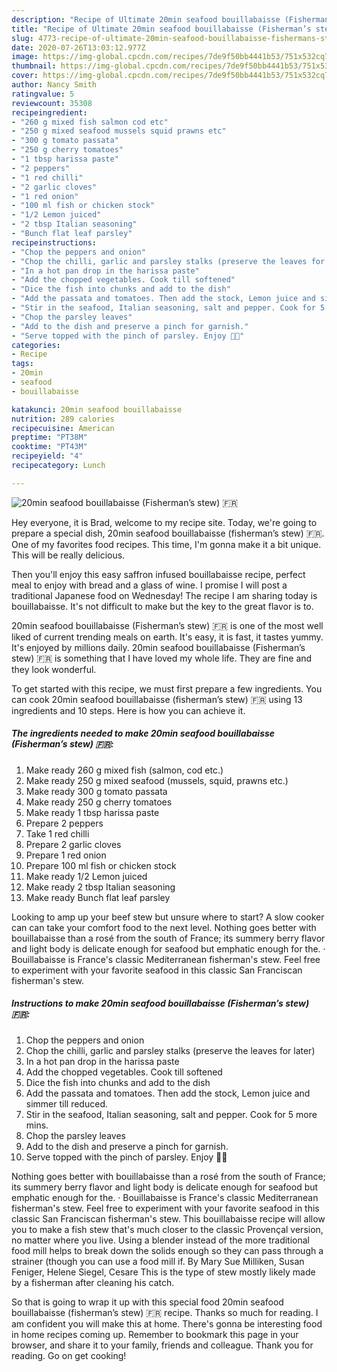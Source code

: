 ```yaml
---
description: "Recipe of Ultimate 20min seafood bouillabaisse (Fisherman’s stew) 🇫🇷"
title: "Recipe of Ultimate 20min seafood bouillabaisse (Fisherman’s stew) 🇫🇷"
slug: 4773-recipe-of-ultimate-20min-seafood-bouillabaisse-fishermans-stew
date: 2020-07-26T13:03:12.977Z
image: https://img-global.cpcdn.com/recipes/7de9f50bb4441b53/751x532cq70/20min-seafood-bouillabaisse-fishermans-stew-🇫🇷-recipe-main-photo.jpg
thumbnail: https://img-global.cpcdn.com/recipes/7de9f50bb4441b53/751x532cq70/20min-seafood-bouillabaisse-fishermans-stew-🇫🇷-recipe-main-photo.jpg
cover: https://img-global.cpcdn.com/recipes/7de9f50bb4441b53/751x532cq70/20min-seafood-bouillabaisse-fishermans-stew-🇫🇷-recipe-main-photo.jpg
author: Nancy Smith
ratingvalue: 5
reviewcount: 35308
recipeingredient:
- "260 g mixed fish salmon cod etc"
- "250 g mixed seafood mussels squid prawns etc"
- "300 g tomato passata"
- "250 g cherry tomatoes"
- "1 tbsp harissa paste"
- "2 peppers"
- "1 red chilli"
- "2 garlic cloves"
- "1 red onion"
- "100 ml fish or chicken stock"
- "1/2 Lemon juiced"
- "2 tbsp Italian seasoning"
- "Bunch flat leaf parsley"
recipeinstructions:
- "Chop the peppers and onion"
- "Chop the chilli, garlic and parsley stalks (preserve the leaves for later)"
- "In a hot pan drop in the harissa paste"
- "Add the chopped vegetables. Cook till softened"
- "Dice the fish into chunks and add to the dish"
- "Add the passata and tomatoes. Then add the stock, Lemon juice and simmer till reduced."
- "Stir in the seafood, Italian seasoning, salt and pepper. Cook for 5 more mins."
- "Chop the parsley leaves"
- "Add to the dish and preserve a pinch for garnish."
- "Serve topped with the pinch of parsley. Enjoy 👌🏼"
categories:
- Recipe
tags:
- 20min
- seafood
- bouillabaisse

katakunci: 20min seafood bouillabaisse 
nutrition: 289 calories
recipecuisine: American
preptime: "PT38M"
cooktime: "PT43M"
recipeyield: "4"
recipecategory: Lunch

---
```



![20min seafood bouillabaisse (Fisherman’s stew) 🇫🇷](https://img-global.cpcdn.com/recipes/7de9f50bb4441b53/751x532cq70/20min-seafood-bouillabaisse-fishermans-stew-🇫🇷-recipe-main-photo.jpg)

Hey everyone, it is Brad, welcome to my recipe site. Today, we're going to prepare a special dish, 20min seafood bouillabaisse (fisherman’s stew) 🇫🇷. One of my favorites food recipes. This time, I'm gonna make it a bit unique. This will be really delicious.

Then you&#39;ll enjoy this easy saffron infused bouillabaisse recipe, perfect meal to enjoy with bread and a glass of wine. I promise I will post a traditional Japanese food on Wednesday! The recipe I am sharing today is bouillabaisse. It&#39;s not difficult to make but the key to the great flavor is to.

20min seafood bouillabaisse (Fisherman’s stew) 🇫🇷 is one of the most well liked of current trending meals on earth. It's easy, it is fast, it tastes yummy. It's enjoyed by millions daily. 20min seafood bouillabaisse (Fisherman’s stew) 🇫🇷 is something that I have loved my whole life. They are fine and they look wonderful.


To get started with this recipe, we must first prepare a few ingredients. You can cook 20min seafood bouillabaisse (fisherman’s stew) 🇫🇷 using 13 ingredients and 10 steps. Here is how you can achieve it.

<!--inarticleads1-->

##### The ingredients needed to make 20min seafood bouillabaisse (Fisherman’s stew) 🇫🇷:

1. Make ready 260 g mixed fish (salmon, cod etc.)
1. Make ready 250 g mixed seafood (mussels, squid, prawns etc.)
1. Make ready 300 g tomato passata
1. Make ready 250 g cherry tomatoes
1. Make ready 1 tbsp harissa paste
1. Prepare 2 peppers
1. Take 1 red chilli
1. Prepare 2 garlic cloves
1. Prepare 1 red onion
1. Prepare 100 ml fish or chicken stock
1. Make ready 1/2 Lemon juiced
1. Make ready 2 tbsp Italian seasoning
1. Make ready Bunch flat leaf parsley


Looking to amp up your beef stew but unsure where to start? A slow cooker can can take your comfort food to the next level. Nothing goes better with bouillabaisse than a rosé from the south of France; its summery berry flavor and light body is delicate enough for seafood but emphatic enough for the. · Bouillabaisse is France&#39;s classic Mediterranean fisherman&#39;s stew. Feel free to experiment with your favorite seafood in this classic San Franciscan fisherman&#39;s stew. 

<!--inarticleads2-->

##### Instructions to make 20min seafood bouillabaisse (Fisherman’s stew) 🇫🇷:

1. Chop the peppers and onion
1. Chop the chilli, garlic and parsley stalks (preserve the leaves for later)
1. In a hot pan drop in the harissa paste
1. Add the chopped vegetables. Cook till softened
1. Dice the fish into chunks and add to the dish
1. Add the passata and tomatoes. Then add the stock, Lemon juice and simmer till reduced.
1. Stir in the seafood, Italian seasoning, salt and pepper. Cook for 5 more mins.
1. Chop the parsley leaves
1. Add to the dish and preserve a pinch for garnish.
1. Serve topped with the pinch of parsley. Enjoy 👌🏼


Nothing goes better with bouillabaisse than a rosé from the south of France; its summery berry flavor and light body is delicate enough for seafood but emphatic enough for the. · Bouillabaisse is France&#39;s classic Mediterranean fisherman&#39;s stew. Feel free to experiment with your favorite seafood in this classic San Franciscan fisherman&#39;s stew. This bouillabaisse recipe will allow you to make a fish stew that&#39;s much closer to the classic Provençal version, no matter where you live. Using a blender instead of the more traditional food mill helps to break down the solids enough so they can pass through a strainer (though you can use a food mill if. By Mary Sue Milliken, Susan Feniger, Helene Siegel, Cesare This is the type of stew mostly likely made by a fisherman after cleaning his catch. 

So that is going to wrap it up with this special food 20min seafood bouillabaisse (fisherman’s stew) 🇫🇷 recipe. Thanks so much for reading. I am confident you will make this at home. There's gonna be interesting food in home recipes coming up. Remember to bookmark this page in your browser, and share it to your family, friends and colleague. Thank you for reading. Go on get cooking!
